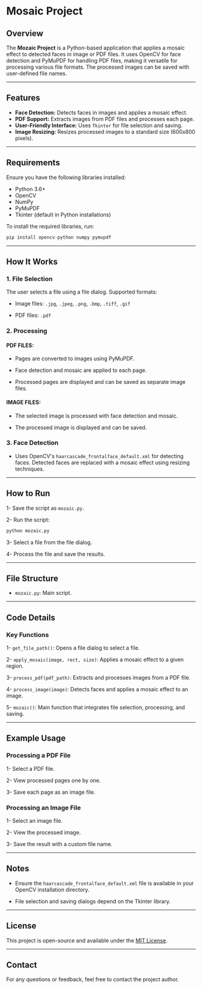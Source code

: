 # Mosaic Project

## Overview
The **Mozaic Project** is a Python-based application that applies a mosaic effect to detected faces in image or PDF files. It uses OpenCV for face detection and PyMuPDF for handling PDF files, making it versatile for processing various file formats. The processed images can be saved with user-defined file names.

---

## Features
- **Face Detection:** Detects faces in images and applies a mosaic effect.
- **PDF Support:** Extracts images from PDF files and processes each page.
- **User-Friendly Interface:** Uses `Tkinter` for file selection and saving.
- **Image Resizing:** Resizes processed images to a standard size (600x800 pixels).

---

## Requirements
Ensure you have the following libraries installed:

- Python 3.6+
- OpenCV
- NumPy
- PyMuPDF
- Tkinter (default in Python installations)

To install the required libraries, run:
```bash
pip install opencv-python numpy pymupdf
```
---

## How It Works

### 1. File Selection

The user selects a file using a file dialog. Supported formats:

- Image files: `.jpg`, `.jpeg`, `.png`, `.bmp`, `.tiff`, `.gif`

- PDF files: `.pdf`

### 2. Processing

 #### PDF FILES:

- Pages are converted to images using PyMuPDF.

- Face detection and mosaic are applied to each page.

- Processed pages are displayed and can be saved as separate image files.

 #### IMAGE FILES:

- The selected image is processed with face detection and mosaic.

- The processed image is displayed and can be saved.

### 3. Face Detection

- Uses OpenCV's `haarcascade_frontalface_default.xml` for detecting faces. Detected faces are replaced with a mosaic effect using resizing techniques.

---

## How to Run

1- Save the script as `mozaic.py.`

2- Run the script:
```bash
python mozaic.py
```
3- Select a file from the file dialog.

4- Process the file and save the results.

---

## File Structure

- `mozaic.py`: Main script.

---

## Code Details

### Key Functions

1- `get_file_path()`: Opens a file dialog to select a file.

2- `apply_mosaic(image, rect, size)`: Applies a mosaic effect to a given region.

3- `process_pdf(pdf_path)`: Extracts and processes images from a PDF file.

4- `process_image(image)`: Detects faces and applies a mosaic effect to an image.

5- `mozaic()`: Main function that integrates file selection, processing, and saving.

---

## Example Usage

### Processing a PDF File

  1- Select a PDF file.

  2- View processed pages one by one.

  3- Save each page as an image file.

### Processing an Image File

  1- Select an image file.

  2- View the processed image.

  3- Save the result with a custom file name.

---

## Notes

- Ensure the `haarcascade_frontalface_default.xml` file is available in your OpenCV installation directory.

- File selection and saving dialogs depend on the Tkinter library.

---

## License

This project is open-source and available under the [MIT License](https://github.com/erayyercan/pdf_and_image_mosaic_app/blob/main/LICENSE).

---

## Contact

For any questions or feedback, feel free to contact the project author.
